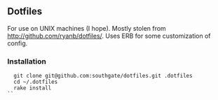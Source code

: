 ## Dotfiles

For use on UNIX machines (I hope).  Mostly stolen from http://github.com/ryanb/dotfiles/. Uses ERB for some customization of config.

### Installation

```
  git clone git@github.com:southgate/dotfiles.git .dotfiles
  cd ~/.dotfiles
  rake install
``
